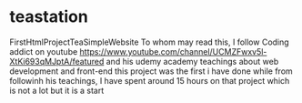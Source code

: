 # teastation
FirstHtmlProjectTeaSimpleWebsite
To whom may read this, I follow Coding addict on youtube 
https://www.youtube.com/channel/UCMZFwxv5l-XtKi693qMJptA/featured 
and his udemy academy teachings about web development and front-end 
this project was the first i have done while from followinh his teachings, I have spent around 15 hours on that project which is not a lot but it is a start
